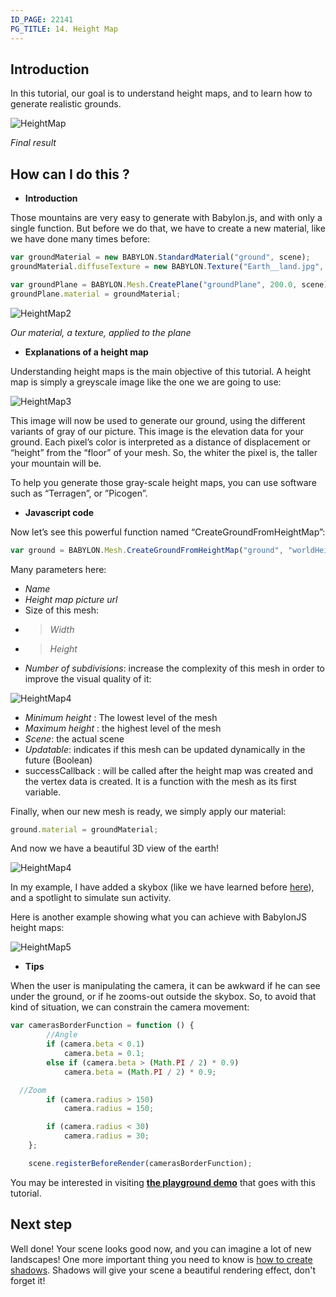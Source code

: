 ```yaml
---
ID_PAGE: 22141
PG_TITLE: 14. Height Map
---
```

## Introduction

In this tutorial, our goal is to understand height maps, and to learn how to generate realistic grounds.

![HeightMap](http://www.babylonjs.com/tutorials/14%20-%20Height%20map/14.png)

_Final result_

## How can I do this ?

* **Introduction**

Those mountains are very easy to generate with Babylon.js, and with only a single function. But before we do that, we have to create a new material, like we have done many times before:

```javascript
var groundMaterial = new BABYLON.StandardMaterial("ground", scene);
groundMaterial.diffuseTexture = new BABYLON.Texture("Earth__land.jpg", scene);

var groundPlane = BABYLON.Mesh.CreatePlane("groundPlane", 200.0, scene);
groundPlane.material = groundMaterial;
```

![HeightMap2](http://www.babylonjs.com/tutorials/14%20-%20Height%20map/14-1.png)

_Our material, a texture, applied to the plane_

* **Explanations of a height map**

Understanding height maps is the main objective of this tutorial. A height map is simply a greyscale image like the one we are going to use:

![HeightMap3](http://www.babylonjs.com/tutorials/14%20-%20Height%20map/worldHeightMap.jpg)

This image will now be used to generate our ground, using the different variants of gray of our picture. This image is the elevation data for your ground. Each pixel’s color is interpreted as a distance of displacement or “height” from the “floor” of your mesh. So, the whiter the pixel is, the taller your mountain will be.

To help you generate those gray-scale height maps, you can use software such as “Terragen”, or ”Picogen”. 

* **Javascript code**

Now let’s see this powerful function named “CreateGroundFromHeightMap”:
```javascript
var ground = BABYLON.Mesh.CreateGroundFromHeightMap("ground", "worldHeightMap.jpg", 200, 200, 250, 0, 10, scene, false, successCallback);
```

Many parameters here:
* _Name_
* _Height map picture url_
* Size of this mesh: 
* > _Width_
* > _Height_
* _Number of subdivisions_: increase the complexity of this mesh in order to improve the visual quality of it:

![HeightMap4](http://www.babylonjs.com/tutorials/14%20-%20Height%20map/14-2.png)

* _Minimum height_ : The lowest level of the mesh
* _Maximum height_ : the highest level of the mesh
* _Scene_: the actual scene
* _Updatable_: indicates if this mesh can be updated dynamically in the future (Boolean)
* successCallback : will be called after the height map was created and the vertex data is created. It is a function with the mesh as its first variable.

Finally, when our new mesh is ready, we simply apply our material:
```javascript
ground.material = groundMaterial;
```

And now we have a beautiful 3D view of the earth!

![HeightMap4](http://www.babylonjs.com/tutorials/14%20-%20Height%20map/14-3.png)

In my example, I have added a skybox (like we have learned before [here](http://doc.babylonjs.com/tutorials/13._Environment)), and a spotlight to simulate sun activity.

Here is another example showing what you can achieve with BabylonJS height maps:

![HeightMap5](http://www.babylonjs.com/tutorials/14%20-%20Height%20map/14-4.png)

* **Tips**

When the user is manipulating the camera, it can be awkward if he can see under the ground, or if he zooms-out outside the skybox. So, to avoid that kind of situation, we can constrain the camera movement:

```javascript
var camerasBorderFunction = function () {
        //Angle
        if (camera.beta < 0.1)
            camera.beta = 0.1;
        else if (camera.beta > (Math.PI / 2) * 0.9)
            camera.beta = (Math.PI / 2) * 0.9;

  //Zoom
        if (camera.radius > 150)
            camera.radius = 150;

        if (camera.radius < 30)
            camera.radius = 30;
    };

    scene.registerBeforeRender(camerasBorderFunction);
```

You may be interested in visiting [**the playground demo**](http://babylonjs-playground.azurewebsites.net/?14) that goes with this tutorial.

## Next step
Well done! Your scene looks good now, and you can imagine a lot of new landscapes! One more important thing you need to know is [how to create shadows](http://doc.babylonjs.com/page.php?p=22151). Shadows will give your scene a beautiful rendering effect, don't forget it!
